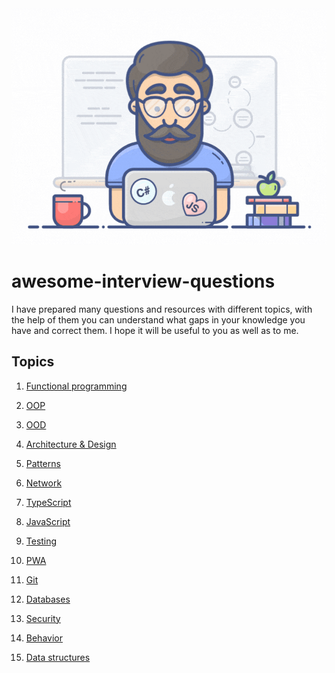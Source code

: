 <img src="developer.gif">

# awesome-interview-questions

I have prepared many questions and resources with different topics, with the help of them you can understand what gaps in your knowledge you have and correct them. I hope it will be useful to you as well as to me.

## Topics
1. [Functional programming](https://github.com/Khodyriev/awesome-interview-questions-master/blob/main/functional-programming.md)

2. [OOP](https://github.com/bmarvinb/awesome-interview-questions/blob/master/oop.md)

3. [OOD](https://github.com/bmarvinb/awesome-interview-questions/blob/master/ood.md)

4. [Architecture & Design](https://github.com/bmarvinb/awesome-interview-questions/blob/master/design.md)

5. [Patterns](https://github.com/bmarvinb/awesome-interview-questions/blob/master/patterns.md)

3. [Network](https://github.com/bmarvinb/awesome-interview-questions/blob/master/network.md)

4. [TypeScript](https://github.com/bmarvinb/awesome-interview-questions/blob/master/typescript.md)

5. [JavaScript](https://github.com/bmarvinb/awesome-interview-questions/blob/master/javascript.md)

6. [Testing](https://github.com/bmarvinb/awesome-interview-questions/blob/master/testing.md)

7. [PWA](https://github.com/bmarvinb/awesome-interview-questions/blob/master/pwa.md)

8. [Git](https://github.com/bmarvinb/awesome-interview-questions/blob/master/git.md)

9. [Databases](https://github.com/bmarvinb/awesome-interview-questions/blob/master/databases.md)

10. [Security](https://github.com/bmarvinb/awesome-interview-questions/blob/master/security.md)

11. [Behavior](https://github.com/bmarvinb/awesome-interview-questions/blob/master/behaviour.md)

12. [Data structures](https://github.com/bmarvinb/awesome-interview-questions/blob/master/data-structures.md)

